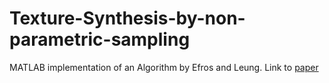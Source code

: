 # Texture-Synthesis-by-non-parametric-sampling
MATLAB implementation of  an Algorithm by Efros and Leung.
Link to [paper](https://people.eecs.berkeley.edu/~efros/research/EfrosLeung.html)
